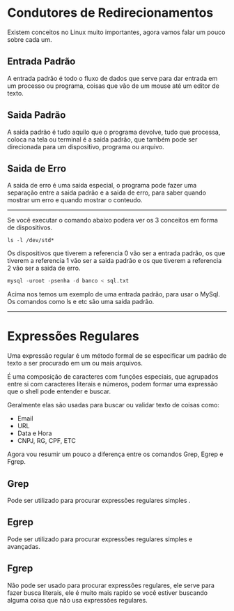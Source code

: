 # Condutores de Redirecionamentos

Existem  conceitos no Linux muito importantes, agora vamos falar um pouco sobre cada um.

## Entrada Padrão

A entrada padrão é todo o fluxo de dados que serve para dar entrada em um processo ou programa, coisas que vão de um mouse até um editor de texto.

## Saida Padrão

A saida padrão é tudo aquilo que o programa devolve, tudo que processa, coloca na tela ou terminal é a saida padrão, que também pode ser direcionada para um dispositivo, programa ou arquivo.

## Saida de Erro

A saida de erro é uma saida especial, o programa pode fazer uma separação entre a saida padrão e a saida de erro, para saber quando mostrar um erro e quando mostrar o conteudo.

<hr />

Se você executar o comando abaixo podera ver os 3 conceitos em forma de dispositivos.

```console
ls -l /dev/std*
```
Os dispositivos que tiverem a referencia 0 vão ser a entrada padrão, os que tiverem a referencia 1 vão ser a saida padrão e os que tiverem a referencia 2 vão ser a saida de erro.


```sql
mysql -uroot -psenha -d banco < sql.txt
```

Acima nos temos um exemplo de uma entrada padrão, para usar o MySql. Os comandos como ls e etc são uma saida padrão. 

<hr />

# Expressões Regulares

Uma expressão regular é um método formal de se especificar um padrão de texto a ser procurado em um ou mais arquivos.

É uma composição de caracteres com funções especiais, que agrupados entre si com caracteres literais e números, podem formar uma expressão que o shell pode entender e buscar.

Geralmente elas são usadas para buscar ou validar texto de coisas como:

* Email
* URL
* Data e Hora
* CNPJ, RG, CPF, ETC

Agora vou resumir um pouco a diferença entre os comandos Grep, Egrep e Fgrep.

## Grep

Pode ser utilizado para procurar expressões regulares simples . 

## Egrep

Pode ser utilizado para procurar expressões regulares simples e avançadas.

## Fgrep

Não pode ser usado para procurar expressões regulares, ele serve para fazer busca literais, ele é muito mais rapido se você estiver buscando alguma coisa que não usa expressões regulares.

